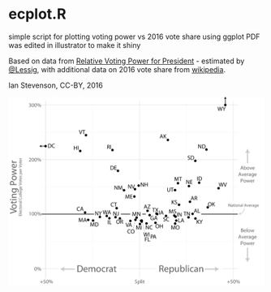 # ecplot.R
simple script for plotting voting power vs 2016 vote share using ggplot
PDF was edited in illustrator to make it shiny

Based on data from
[Relative Voting Power for President](https://docs.google.com/spreadsheets/d/1yiMX90Qe8lnFrsorcD2W019bSyJv2v4hLDymlTD4PpQ/edit#gid=1127857976) - estimated by [@Lessig](https://twitter.com/lessig), with additional data on 2016 vote share from [wikipedia](https://en.wikipedia.org/wiki/United_States_presidential_election,_2016).

Ian Stevenson, CC-BY, 2016

![ec_v1.png](https://raw.githubusercontent.com/ihstevenson/voting-power-fig/master/ec_v1.png)